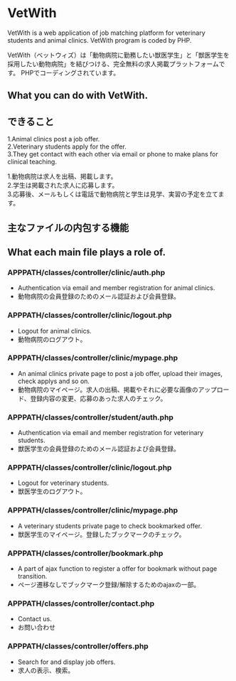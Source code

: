 # VetWith

VetWith is a web application of job matching platform for veterinary students and animal clinics.
VetWith program is coded by PHP.

VetWith（ベットウィズ）は「動物病院に勤務したい獣医学生」と「獣医学生を採用したい動物病院」を結びつける、完全無料の求人掲載プラットフォームです。
PHPでコーディングされています。

## What you can do with VetWith.
## できること

1.Animal clinics post a job offer.  
2.Veterinary students apply for the offer.  
3.They get contact with each other via email or phone to make plans for clinical teaching.  

1.動物病院は求人を出稿、掲載します。  
2.学生は掲載された求人に応募します。  
3.応募後、メールもしくは電話で動物病院と学生は見学、実習の予定を立てます。

## 主なファイルの内包する機能
## What each main file plays a role of.
### APPPATH/classes/controller/clinic/auth.php
* Authentication via email and member registration for animal clinics.  
* 動物病院の会員登録のためのメール認証および会員登録。

### APPPATH/classes/controller/clinic/logout.php
* Logout for animal clinics.  
* 動物病院のログアウト。

### APPPATH/classes/controller/clinic/mypage.php
* An animal clinics private page to post a job offer, upload their images, check applys and so on.  
* 動物病院のマイページ。求人の出稿、掲載やそれに必要な画像のアップロード、登録内容の変更、応募のあった求人のチェック。

### APPPATH/classes/controller/student/auth.php
* Authentication via email and member registration for veterinary students.  
* 獣医学生の会員登録のためのメール認証および会員登録。

### APPPATH/classes/controller/clinic/logout.php
* Logout for veterinary students.  
* 獣医学生のログアウト。

### APPPATH/classes/controller/clinic/mypage.php
* A veterinary students private page to check bookmarked offer.  
* 獣医学生のマイページ。登録したブックマークのチェック。

### APPPATH/classes/controller/bookmark.php
* A part of ajax function to register a offer for bookmark without page transition.  
* ページ遷移なしでブックマーク登録/解除するためのajaxの一部。

### APPPATH/classes/controller/contact.php
* Contact us.  
* お問い合わせ

### APPPATH/classes/controller/offers.php
* Search for and display job offers.  
* 求人の表示、検索。
